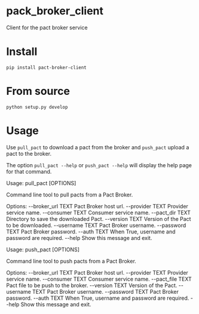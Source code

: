 # pack_broker_client
Client for the pact broker service


# Install
```
pip install pact-broker-client
```

# From source
```
python setup.py develop
```

# Usage
Use `pull_pact` to download a pact from the broker and `push_pact` upload a
pact to the broker.

The option `pull_pact --help` or `push_pact --help` will display the help page
for that command.

Usage: pull_pact [OPTIONS]

  Command line tool to pull pacts from a Pact Broker.

Options:
  --broker_url TEXT  Pact Broker host url.
  --provider TEXT    Provider service name.
  --consumer TEXT    Consumer service name.
  --pact_dir TEXT    Directory to save the downloaded Pact.
  --version TEXT     Version of the Pact to be downloaded.
  --username TEXT    Pact Broker username.
  --password TEXT    Pact Broker password.
  --auth TEXT        When True, username and password are required.
  --help             Show this message and exit.

Usage: push_pact [OPTIONS]

  Command line tool to push pacts from a Pact Broker.

Options:
  --broker_url TEXT  Pact Broker host url.
  --provider TEXT    Provider service name.
  --consumer TEXT    Consumer service name.
  --pact_file TEXT   Pact file to be push to the broker.
  --version TEXT     Version of the Pact.
  --username TEXT    Pact Broker username.
  --password TEXT    Pact Broker password.
  --auth TEXT        When True, username and password are required.
  --help             Show this message and exit.



